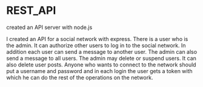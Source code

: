 # REST_API
created an API server with node.js 

I created an API for a social network with express.
There is a user who is the admin. It can authorize other users to log in to the social network. In addition each user can send a message to another user. The admin can also send a message to all users. The admin may delete or suspend users. It can also delete user posts. Anyone who wants to connect to the network should put a username and password and in each login the user gets a token with which he can do the rest of the operations on the network.
